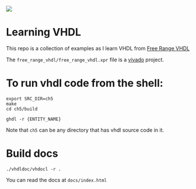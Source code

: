 [![](https://img.shields.io/badge/docs-readme-blue.svg)](https://thebigg.github.io/free_range_vhdl/)
# Learning VHDL

This repo is a collection of examples  as I learn VHDL from [Free Range VHDL](http://freerangefactory.org/pdf/df344hdh4h8kjfh3500ft2/free_range_vhdl.pdf) 

The `free_range_vhdl/free_range_vhdl.xpr` file is a [vivado](https://www.xilinx.com/support/download/index.html/content/xilinx/en/downloadNav/vivado-design-tools/archive.html) project. 

# To run vhdl code from the shell:
```
export SRC_DIR=ch5
make
cd ch5/build

ghdl -r {ENTITY_NAME}
```

Note that `ch5` can be any directory that has vhdl source code in it.

# Build docs
```
./vhdldoc/vhdocl -r .
```
You can read the docs at `docs/index.html`
